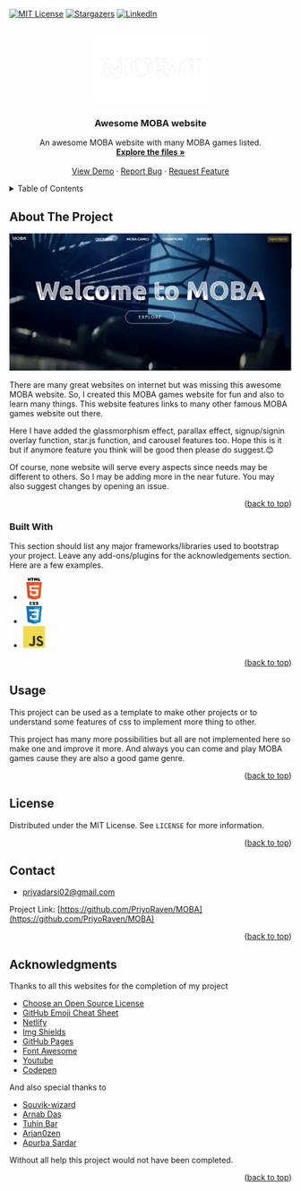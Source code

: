 <a name="readme-top"></a>
<!-- 
** Thanks for checking out my readme file. If you think adding any more to this readme will make the readme more good then please do make a suggestion.

** Simply open an issue with the tag "enhancement" and say what I need to add or change.

** Don't forget to give the project a star!

** Thanks again! now make something AMAZING! :D
 -->
[![MIT License][license-shield]][license-url]
[![Stargazers][stars-shield]][stars-url]
[![LinkedIn][linkedin-shield]][linkedin-url]


<!-- PROJECT LOGO -->
<br/>
<div align="center">
  <a href="https://github.com/PriyoRaven/MOBA">
    <img src="assets/gallery/Moba.png" alt="Logo" width="200" height="120">
  </a>

  <h3 align="center">Awesome MOBA website</h3>

  <p align="center">
    An awesome MOBA website with many MOBA games listed.
    <br />
    <a href="https://github.com/PriyoRaven/MOBA"><strong>Explore the files »</strong></a>
    <br />
    <br />
    <a href="https://moba-priyo-raven.netlify.app/">View Demo</a>
    ·
    <a href="https://github.com/PriyoRaven/MOBA/issues">Report Bug</a>
    ·
    <a href="https://github.com/PriyoRaven/MOBA/issues">Request Feature</a>
  </p>
</div>

<!-- TABLE OF CONTENTS -->
<details>
  <summary>Table of Contents</summary>
  <ol>
    <li>
      <a href="#about-the-project">About The Project</a>
      <ul>
        <li><a href="#built-with">Built With</a></li>
      </ul>
   </li>
    <li><a href="#usage">Usage</a></li>
    <li><a href="#license">License</a></li>
    <li><a href="#contact">Contact</a></li>
    <li><a href="#acknowledgments">Acknowledgments</a></li>
  </ol>
</details>


<!-- ABOUT THE PROJECT -->
## About The Project

[![Product Name Screen Shot][product-screenshot]](https://example.com)

There are many great websites on internet but was missing this awesome MOBA website. So, I created this MOBA games website for fun and also to learn many things. This website features links to many other famous MOBA games website out there.

Here I have added the glassmorphism effect, parallax effect, signup/signin overlay function, star.js function, and carousel features too. Hope this is it but if anymore feature you think will be good then please do suggest.😊

Of course, none website will serve every aspects since needs may be different to others. So I may be adding more in the near future. You may also suggest changes by opening an issue.

<p align="right">(<a href="#readme-top">back to top</a>)</p>


### Built With

This section should list any major frameworks/libraries used to bootstrap your project. Leave any add-ons/plugins for the acknowledgements section. Here are a few examples.

* <a href="https://www.w3.org/html/" target="_blank"> <img src="https://raw.githubusercontent.com/devicons/devicon/master/icons/html5/html5-original-wordmark.svg" alt="html5" width="40" height="40"/> </a>
* <a href="https://www.w3schools.com/css/" target="_blank"> <img src="https://raw.githubusercontent.com/devicons/devicon/master/icons/css3/css3-original-wordmark.svg" alt="css3" width="40" height="40"/> </a>
* <a href="https://developer.mozilla.org/en-US/docs/Web/JavaScript" target="_blank"> <img src="https://raw.githubusercontent.com/devicons/devicon/master/icons/javascript/javascript-original.svg" alt="javascript" width="40" height="40"/>

<p align="right">(<a href="#readme-top">back to top</a>)</p>


<!-- USAGE EXAMPLES -->
## Usage

This project can be used as a template to make other projects or to understand some features of css to implement more thing to other.
 
This project has many more possibilities but all are not implemented here so make one and improve it more. And always you can come and play MOBA games cause they are also a good game genre.

<p align="right">(<a href="#readme-top">back to top</a>)</p>

 
<!-- LICENSE -->
## License

Distributed under the MIT License. See `LICENSE` for more information.

<p align="right">(<a href="#readme-top">back to top</a>)</p>

 
<!-- CONTACT -->
## Contact

- priyadarsi02@gmail.com

Project Link: [https://github.com/PriyoRaven/MOBA](https://github.com/PriyoRaven/MOBA)

<p align="right">(<a href="#readme-top">back to top</a>)</p>

 
 <!-- ACKNOWLEDGMENTS -->
## Acknowledgments

Thanks to all this websites for the completion of my project

* [Choose an Open Source License](https://choosealicense.com)
* [GitHub Emoji Cheat Sheet](https://www.webpagefx.com/tools/emoji-cheat-sheet)
* [Netlify](https://www.netlify.com/)
* [Img Shields](https://shields.io)
* [GitHub Pages](https://pages.github.com)
* [Font Awesome](https://fontawesome.com)
* [Youtube](https://www.netlify.com/)
* [Codepen](https://codepen.io/)
 
And also special thanks to 

* <a href="https://github.com/souvik-wizard">Souvik-wizard</a>
* <a href="https://github.com/ArnabDas2001">Arnab Das</a>
* <a href="https://github.com/TuhinBar">Tuhin Bar</a>
* <a href="https://github.com/arian0zen">Arian0zen</a>
* <a href="https://github.com/Apurba-Sardar">Apurba Sardar</a>
 
 Without all help this project would not have been completed.
 
<p align="right">(<a href="#readme-top">back to top</a>)</p>

 
<!-- ** Mark down links and URLS -->
[license-shield]: https://img.shields.io/github/license/PriyoRaven/MOBA.svg?style=for-the-badge
[license-url]: https://github.com/PriyoRaven/MOBA/blob/master/LICENSE.txt
[stars-shield]: https://img.shields.io/github/stars/PriyoRaven/MOBA.svg?style=for-the-badge
[stars-url]: https://github.com/PriyoRaven/MOBA/stargazers
[linkedin-shield]: https://img.shields.io/badge/-LinkedIn-black.svg?style=for-the-badge&logo=linkedin&colorB=555
[linkedin-url]: https://www.linkedin.com/in/priyadarsi-halder-786a8a237/
[product-screenshot]: assets/gallery/screenshot.jpeg
